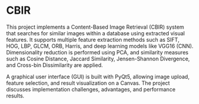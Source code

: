 # CBIR
This project implements a Content-Based Image Retrieval (CBIR) system that searches for similar images within a database using extracted visual features.
It supports multiple feature extraction methods such as SIFT, HOG, LBP, GLCM, ORB, Harris, and deep learning models like VGG16 (CNN).
Dimensionality reduction is performed using PCA, and similarity measures such as Cosine Distance, Jaccard Similarity, Jensen-Shannon Divergence, and Cross-bin Dissimilarity are applied.

A graphical user interface (GUI) is built with PyQt5, allowing image upload, feature selection, and result visualization on a Canvas.
The project discusses implementation challenges, advantages, and performance results.
